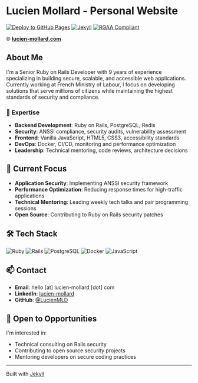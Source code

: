 # Lucien Mollard - Personal Website

[![Deploy to GitHub Pages](https://github.com/LucienMLD/personal-website/actions/workflows/deploy.yml/badge.svg)](https://github.com/LucienMLD/personal-website/actions/workflows/deploy.yml)
[![Jekyll](https://img.shields.io/badge/Jekyll-4.3+-CC0000?logo=jekyll)](https://jekyllrb.com)
[![RGAA Compliant](https://img.shields.io/badge/RGAA-Compliant-green)](https://accessibilite.numerique.gouv.fr/)

🌐 **[lucien-mollard.com](https://lucien-mollard.com)**

## About Me

I'm a Senior Ruby on Rails Developer with 9 years of experience specializing in building secure, scalable, and accessible web applications. Currently working at French Ministry of Labour, I focus on developing solutions that serve millions of citizens while maintaining the highest standards of security and compliance.

### 🎯 Expertise

- **Backend Development**: Ruby on Rails, PostgreSQL, Redis
- **Security**: ANSSI compliance, security audits, vulnerability assessment
- **Frontend**: Vanilla JavaScript, HTML5, CSS3, accessibility standards
- **DevOps**: Docker, CI/CD, monitoring and performance optimization
- **Leadership**: Technical mentoring, code reviews, architecture decisions


## 🚀 Current Focus

- **Application Security**: Implementing ANSSI security framework
- **Performance Optimization**: Reducing response times for high-traffic applications  
- **Technical Mentoring**: Leading weekly tech talks and pair programming sessions
- **Open Source**: Contributing to Ruby on Rails security patches


## 🛠 Tech Stack

![Ruby](https://img.shields.io/badge/Ruby-CC342D?logo=ruby&logoColor=white)
![Rails](https://img.shields.io/badge/Rails-CC0000?logo=ruby-on-rails&logoColor=white)
![PostgreSQL](https://img.shields.io/badge/PostgreSQL-4169E1?logo=postgresql&logoColor=white)
![Docker](https://img.shields.io/badge/Docker-2496ED?logo=docker&logoColor=white)
![JavaScript](https://img.shields.io/badge/JavaScript-F7DF1E?logo=javascript&logoColor=black)

## 📫 Contact

- **Email**: hello [at] lucien-mollard [dot] com
- **LinkedIn**: [lucien-mollard](https://www.linkedin.com/in/lucien-mollard/)
- **GitHub**: [@LucienMLD](https://github.com/LucienMLD)

## 🤝 Open to Opportunities

I'm interested in:
- Technical consulting on Rails security
- Contributing to open source security projects
- Mentoring developers on secure coding practices

---

Built with [Jekyll](https://jekyllrb.com) 